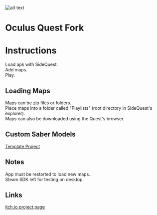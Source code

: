 ![alt text](https://img.itch.zone/aW1nLzIxNzU5MTkucG5n/original/88KBuM.png "")
# Oculus Quest Fork

# Instructions
Load apk with SideQuest.\
Add maps.\
Play.

## Loading Maps
Maps can be zip files or folders.\
Place maps into a folder called "Playlists" (root directory in SideQuest's explorer).\
Maps can also be downloaded using the Quest's browser.

## Custom Saber Models
[Template Project](https://github.com/ColdStan/OpenQuestSaberTemplate)

## Notes
App must be restarted to load new maps.\
Steam SDK left for testing on desktop.

## Links
  [itch.io project page](https://devplayrepeat.itch.io/open-saber-vr)
